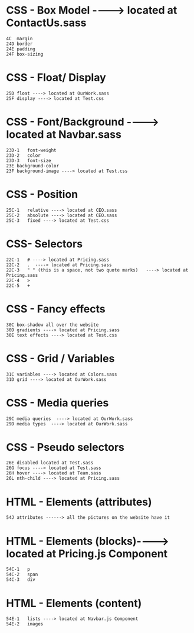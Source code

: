# CSS - Box Model ----> located at ContactUs.sass  
    4C	margin 
    24D	border
    24E	padding
    24F	box-sizing

# CSS - Float/ Display 
    25D	float ----> located at OurWork.sass 
    25F	display ----> located at Test.css 

# CSS - Font/Background ----> located at Navbar.sass 
    23D-1	font-weight 
    23D-2	color
    23D-3	font-size
    23E	background-color
    23F	background-image ----> located at Test.css 

# CSS - Position
    25C-1	relative ----> located at CEO.sass 
    25C-2	absolute ----> located at CEO.sass 
    25C-3	fixed ----> located at Test.css 

# CSS- Selectors
    22C-1	# ----> located at Pricing.sass 
    22C-2	.  ----> located at Pricing.sass 
    22C-3	" " (this is a space, not two quote marks)   ----> located at Pricing.sass 
    22C-4	>
    22C-5	+


# CSS - Fancy effects
    30C	box-shadow all over the website
    30D	gradients ----> located at Pricing.sass 
    30E	text effects ----> located at Test.css 

# CSS - Grid / Variables
    31C	variables ----> located at Colors.sass 
    31D	grid ----> located at OurWork.sass 

# CSS - Media queries
    29C	media queries  ----> located at OurWork.sass 
    29D	media types  ----> located at OurWork.sass 

# CSS - Pseudo selectors
    26E	disabled located at Test.sass 
    26G	focus ----> located at Test.sass 
    26H	hover ----> located at Team.sass 
    26L	nth-child ----> located at Pricing.sass

# HTML - Elements (attributes)
    54J	attributes ------> all the pictures on the website have it

#  HTML - Elements (blocks)----> located at Pricing.js Component
    54C-1	p
    54C-2	span
    54C-3	div

# HTML - Elements (content)
    54E-1	lists ----> located at Navbar.js Component 
    54E-2	images




    